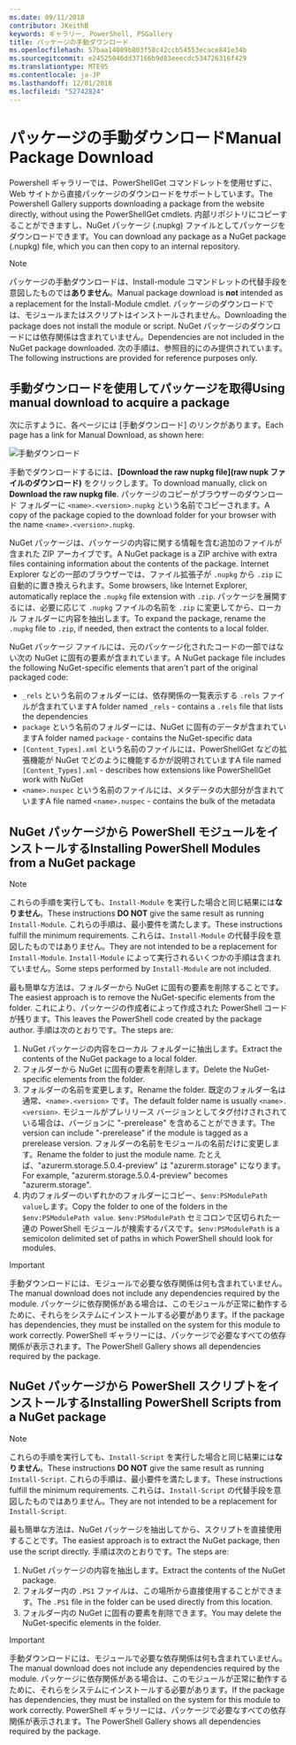 ```yaml
---
ms.date: 09/11/2018
contributor: JKeithB
keywords: ギャラリー, PowerShell, PSGallery
title: パッケージの手動ダウンロード
ms.openlocfilehash: 57baa14089b803f58c42ccb54553ecace841e34b
ms.sourcegitcommit: e24525046dd37166b9d83eeecdc534726316f429
ms.translationtype: MTE95
ms.contentlocale: ja-JP
ms.lasthandoff: 12/01/2018
ms.locfileid: "52742824"
---
```

# <a name="manual-package-download"></a><span data-ttu-id="bc338-103">パッケージの手動ダウンロード</span><span class="sxs-lookup"><span data-stu-id="bc338-103">Manual Package Download</span></span>

<span data-ttu-id="bc338-104">Powershell ギャラリーでは、PowerShellGet コマンドレットを使用せずに、Web サイトから直接パッケージのダウンロードをサポートしています。</span><span class="sxs-lookup"><span data-stu-id="bc338-104">The Powershell Gallery supports downloading a package from the website directly, without using the PowerShellGet cmdlets.</span></span> <span data-ttu-id="bc338-105">内部リポジトリにコピーすることができますし、NuGet パッケージ (.nupkg) ファイルとしてパッケージをダウンロードできます。</span><span class="sxs-lookup"><span data-stu-id="bc338-105">You can download any package as a NuGet package (.nupkg) file, which you can then copy to an internal repository.</span></span>

> [!NOTE]
> <span data-ttu-id="bc338-106">パッケージの手動ダウンロードは、Install-module コマンドレットの代替手段を意図したものでは**ありません**。</span><span class="sxs-lookup"><span data-stu-id="bc338-106">Manual package download is **not** intended as a replacement for the Install-Module cmdlet.</span></span>
> <span data-ttu-id="bc338-107">パッケージのダウンロードでは、モジュールまたはスクリプトはインストールされません。</span><span class="sxs-lookup"><span data-stu-id="bc338-107">Downloading the package does not install the module or script.</span></span> <span data-ttu-id="bc338-108">NuGet パッケージのダウンロードには依存関係は含まれていません。</span><span class="sxs-lookup"><span data-stu-id="bc338-108">Dependencies are not included in the NuGet package downloaded.</span></span> <span data-ttu-id="bc338-109">次の手順は、参照目的にのみ提供されています。</span><span class="sxs-lookup"><span data-stu-id="bc338-109">The following instructions are provided for reference purposes only.</span></span>

## <a name="using-manual-download-to-acquire-a-package"></a><span data-ttu-id="bc338-110">手動ダウンロードを使用してパッケージを取得</span><span class="sxs-lookup"><span data-stu-id="bc338-110">Using manual download to acquire a package</span></span>

<span data-ttu-id="bc338-111">次に示すように、各ページには [手動ダウンロード] のリンクがあります。</span><span class="sxs-lookup"><span data-stu-id="bc338-111">Each page has a link for Manual Download, as shown here:</span></span>

![手動ダウンロード](../../Images/packagedisplaypagewithpseditions.png)

<span data-ttu-id="bc338-113">手動でダウンロードするには、**[Download the raw nupkg file]\(raw nupk ファイルのダウンロード\)** をクリックします。</span><span class="sxs-lookup"><span data-stu-id="bc338-113">To download manually, click on **Download the raw nupkg file**.</span></span> <span data-ttu-id="bc338-114">パッケージのコピーがブラウザーのダウンロード フォルダーに `<name>.<version>.nupkg` という名前でコピーされます。</span><span class="sxs-lookup"><span data-stu-id="bc338-114">A copy of the package copied to the download folder for your browser with the name `<name>.<version>.nupkg`.</span></span>

<span data-ttu-id="bc338-115">NuGet パッケージは、パッケージの内容に関する情報を含む追加のファイルが含まれた ZIP アーカイブです。</span><span class="sxs-lookup"><span data-stu-id="bc338-115">A NuGet package is a ZIP archive with extra files containing information about the contents of the package.</span></span> <span data-ttu-id="bc338-116">Internet Explorer などの一部のブラウザーでは、ファイル拡張子が `.nupkg` から `.zip` に自動的に置き換えられます。</span><span class="sxs-lookup"><span data-stu-id="bc338-116">Some browsers, like Internet Explorer, automatically replace the `.nupkg` file extension with `.zip`.</span></span> <span data-ttu-id="bc338-117">パッケージを展開するには、必要に応じて `.nupkg` ファイルの名前を `.zip` に変更してから、ローカル フォルダーに内容を抽出します。</span><span class="sxs-lookup"><span data-stu-id="bc338-117">To expand the package, rename the `.nupkg` file to `.zip`, if needed, then extract the contents to a local folder.</span></span>

<span data-ttu-id="bc338-118">NuGet パッケージ ファイルには、元のパッケージ化されたコードの一部ではない次の NuGet に固有の要素が含まれています。</span><span class="sxs-lookup"><span data-stu-id="bc338-118">A NuGet package file includes the following NuGet-specific elements that aren't part of the original packaged code:</span></span>

- <span data-ttu-id="bc338-119">`_rels` という名前のフォルダーには、依存関係の一覧表示する `.rels` ファイルが含まれています</span><span class="sxs-lookup"><span data-stu-id="bc338-119">A folder named `_rels` - contains a `.rels` file that lists the dependencies</span></span>
- <span data-ttu-id="bc338-120">`package` という名前のフォルダーには、NuGet に固有のデータが含まれています</span><span class="sxs-lookup"><span data-stu-id="bc338-120">A folder named `package` - contains the NuGet-specific data</span></span>
- <span data-ttu-id="bc338-121">`[Content_Types].xml` という名前のファイルには、PowerShellGet などの拡張機能が NuGet でどのように機能するかが説明されています</span><span class="sxs-lookup"><span data-stu-id="bc338-121">A file named `[Content_Types].xml` - describes how extensions like PowerShellGet work with NuGet</span></span>
- <span data-ttu-id="bc338-122">`<name>.nuspec` という名前のファイルには、メタデータの大部分が含まれています</span><span class="sxs-lookup"><span data-stu-id="bc338-122">A file named `<name>.nuspec` - contains the bulk of the metadata</span></span>

## <a name="installing-powershell-modules-from-a-nuget-package"></a><span data-ttu-id="bc338-123">NuGet パッケージから PowerShell モジュールをインストールする</span><span class="sxs-lookup"><span data-stu-id="bc338-123">Installing PowerShell Modules from a NuGet package</span></span>

> [!NOTE]
> <span data-ttu-id="bc338-124">これらの手順を実行しても、`Install-Module` を実行した場合と同じ結果には**なりません**。</span><span class="sxs-lookup"><span data-stu-id="bc338-124">These instructions **DO NOT** give the same result as running `Install-Module`.</span></span> <span data-ttu-id="bc338-125">これらの手順は、最小要件を満たします。</span><span class="sxs-lookup"><span data-stu-id="bc338-125">These instructions fulfill the minimum requirements.</span></span> <span data-ttu-id="bc338-126">これらは、`Install-Module` の代替手段を意図したものではありません。</span><span class="sxs-lookup"><span data-stu-id="bc338-126">They are not intended to be a replacement for `Install-Module`.</span></span> <span data-ttu-id="bc338-127">`Install-Module` によって実行されるいくつかの手順は含まれていません。</span><span class="sxs-lookup"><span data-stu-id="bc338-127">Some steps performed by `Install-Module` are not included.</span></span>

<span data-ttu-id="bc338-128">最も簡単な方法は、フォルダーから NuGet に固有の要素を削除することです。</span><span class="sxs-lookup"><span data-stu-id="bc338-128">The easiest approach is to remove the NuGet-specific elements from the folder.</span></span> <span data-ttu-id="bc338-129">これにより、パッケージの作成者によって作成された PowerShell コードが残ります。</span><span class="sxs-lookup"><span data-stu-id="bc338-129">This leaves the PowerShell code created by the package author.</span></span> <span data-ttu-id="bc338-130">手順は次のとおりです。</span><span class="sxs-lookup"><span data-stu-id="bc338-130">The steps are:</span></span>

1. <span data-ttu-id="bc338-131">NuGet パッケージの内容をローカル フォルダーに抽出します。</span><span class="sxs-lookup"><span data-stu-id="bc338-131">Extract the contents of the NuGet package to a local folder.</span></span>
2. <span data-ttu-id="bc338-132">フォルダーから NuGet に固有の要素を削除します。</span><span class="sxs-lookup"><span data-stu-id="bc338-132">Delete the NuGet-specific elements from the folder.</span></span>
3. <span data-ttu-id="bc338-133">フォルダーの名前を変更します。</span><span class="sxs-lookup"><span data-stu-id="bc338-133">Rename the folder.</span></span> <span data-ttu-id="bc338-134">既定のフォルダー名は通常、`<name>.<version>` です。</span><span class="sxs-lookup"><span data-stu-id="bc338-134">The default folder name is usually `<name>.<version>`.</span></span> <span data-ttu-id="bc338-135">モジュールがプレリリース バージョンとしてタグ付けされされている場合は、バージョンに "-prerelease" を含めることができます。</span><span class="sxs-lookup"><span data-stu-id="bc338-135">The version can include "-prerelease" if the module is tagged as a prerelease version.</span></span> <span data-ttu-id="bc338-136">フォルダーの名前をモジュールの名前だけに変更します。</span><span class="sxs-lookup"><span data-stu-id="bc338-136">Rename the folder to just the module name.</span></span> <span data-ttu-id="bc338-137">たとえば、"azurerm.storage.5.0.4-preview" は "azurerm.storage" になります。</span><span class="sxs-lookup"><span data-stu-id="bc338-137">For example, "azurerm.storage.5.0.4-preview" becomes "azurerm.storage".</span></span>
4. <span data-ttu-id="bc338-138">内のフォルダーのいずれかのフォルダーにコピー、`$env:PSModulePath value`します。</span><span class="sxs-lookup"><span data-stu-id="bc338-138">Copy the folder to one of the folders in the `$env:PSModulePath value`.</span></span> <span data-ttu-id="bc338-139">`$env:PSModulePath` セミコロンで区切られた一連の PowerShell モジュールが検索するパスです。</span><span class="sxs-lookup"><span data-stu-id="bc338-139">`$env:PSModulePath` is a semicolon delimited set of paths in which PowerShell should look for modules.</span></span>

> [!IMPORTANT]
> <span data-ttu-id="bc338-140">手動ダウンロードには、モジュールで必要な依存関係は何も含まれていません。</span><span class="sxs-lookup"><span data-stu-id="bc338-140">The manual download does not include any dependencies required by the module.</span></span> <span data-ttu-id="bc338-141">パッケージに依存関係がある場合は、このモジュールが正常に動作するために、それらをシステムにインストールする必要があります。</span><span class="sxs-lookup"><span data-stu-id="bc338-141">If the package has dependencies, they must be installed on the system for this module to work correctly.</span></span> <span data-ttu-id="bc338-142">PowerShell ギャラリーには、パッケージで必要なすべての依存関係が表示されます。</span><span class="sxs-lookup"><span data-stu-id="bc338-142">The PowerShell Gallery shows all dependencies required by the package.</span></span>

## <a name="installing-powershell-scripts-from-a-nuget-package"></a><span data-ttu-id="bc338-143">NuGet パッケージから PowerShell スクリプトをインストールする</span><span class="sxs-lookup"><span data-stu-id="bc338-143">Installing PowerShell Scripts from a NuGet package</span></span>

> [!NOTE]
> <span data-ttu-id="bc338-144">これらの手順を実行しても、`Install-Script` を実行した場合と同じ結果には**なりません**。</span><span class="sxs-lookup"><span data-stu-id="bc338-144">These instructions **DO NOT** give the same result as running `Install-Script`.</span></span> <span data-ttu-id="bc338-145">これらの手順は、最小要件を満たします。</span><span class="sxs-lookup"><span data-stu-id="bc338-145">These instructions fulfill the minimum requirements.</span></span> <span data-ttu-id="bc338-146">これらは、`Install-Script` の代替手段を意図したものではありません。</span><span class="sxs-lookup"><span data-stu-id="bc338-146">They are not intended to be a replacement for `Install-Script`.</span></span>

<span data-ttu-id="bc338-147">最も簡単な方法は、NuGet パッケージを抽出してから、スクリプトを直接使用することです。</span><span class="sxs-lookup"><span data-stu-id="bc338-147">The easiest approach is to extract the NuGet package, then use the script directly.</span></span> <span data-ttu-id="bc338-148">手順は次のとおりです。</span><span class="sxs-lookup"><span data-stu-id="bc338-148">The steps are:</span></span>

1. <span data-ttu-id="bc338-149">NuGet パッケージの内容を抽出します。</span><span class="sxs-lookup"><span data-stu-id="bc338-149">Extract the contents of the NuGet package.</span></span>
2. <span data-ttu-id="bc338-150">フォルダー内の `.PS1` ファイルは、この場所から直接使用することができます。</span><span class="sxs-lookup"><span data-stu-id="bc338-150">The `.PS1` file in the folder can be used directly from this location.</span></span>
3. <span data-ttu-id="bc338-151">フォルダー内の NuGet に固有の要素を削除できます。</span><span class="sxs-lookup"><span data-stu-id="bc338-151">You may delete the NuGet-specific elements in the folder.</span></span>

> [!IMPORTANT]
> <span data-ttu-id="bc338-152">手動ダウンロードには、モジュールで必要な依存関係は何も含まれていません。</span><span class="sxs-lookup"><span data-stu-id="bc338-152">The manual download does not include any dependencies required by the module.</span></span> <span data-ttu-id="bc338-153">パッケージに依存関係がある場合は、このモジュールが正常に動作するために、それらをシステムにインストールする必要があります。</span><span class="sxs-lookup"><span data-stu-id="bc338-153">If the package has dependencies, they must be installed on the system for this module to work correctly.</span></span> <span data-ttu-id="bc338-154">PowerShell ギャラリーには、パッケージで必要なすべての依存関係が表示されます。</span><span class="sxs-lookup"><span data-stu-id="bc338-154">The PowerShell Gallery shows all dependencies required by the package.</span></span>
